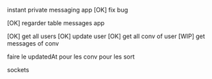 instant private messaging app
[OK] fix bug

[OK] regarder table messages app

[OK] get all users
[OK] update user
[OK] get all conv of user
[WIP] get messages of conv

faire le updatedAt pour les conv pour les sort


sockets